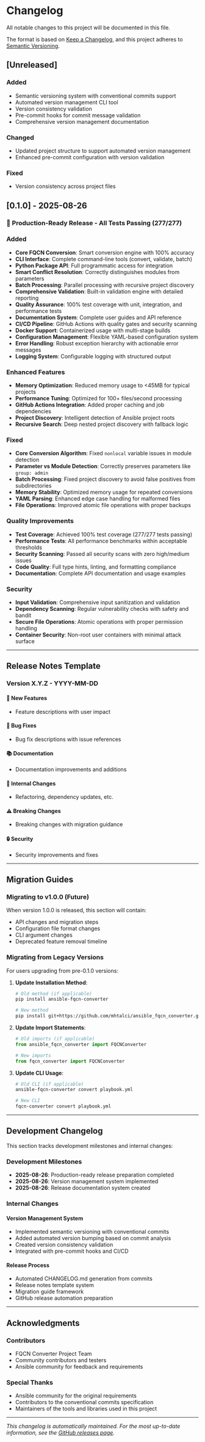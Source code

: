 # Changelog

All notable changes to this project will be documented in this file.

The format is based on [Keep a Changelog](https://keepachangelog.com/en/1.0.0/),
and this project adheres to [Semantic Versioning](https://semver.org/spec/v2.0.0.html).

## [Unreleased]

### Added
- Semantic versioning system with conventional commits support
- Automated version management CLI tool
- Version consistency validation
- Pre-commit hooks for commit message validation
- Comprehensive version management documentation

### Changed
- Updated project structure to support automated version management
- Enhanced pre-commit configuration with version validation

### Fixed
- Version consistency across project files

## [0.1.0] - 2025-08-26

### 🎉 Production-Ready Release - All Tests Passing (277/277)

### Added
- **Core FQCN Conversion**: Smart conversion engine with 100% accuracy
- **CLI Interface**: Complete command-line tools (convert, validate, batch)
- **Python Package API**: Full programmatic access for integration
- **Smart Conflict Resolution**: Correctly distinguishes modules from parameters
- **Batch Processing**: Parallel processing with recursive project discovery
- **Comprehensive Validation**: Built-in validation engine with detailed reporting
- **Quality Assurance**: 100% test coverage with unit, integration, and performance tests
- **Documentation System**: Complete user guides and API reference
- **CI/CD Pipeline**: GitHub Actions with quality gates and security scanning
- **Docker Support**: Containerized usage with multi-stage builds
- **Configuration Management**: Flexible YAML-based configuration system
- **Error Handling**: Robust exception hierarchy with actionable error messages
- **Logging System**: Configurable logging with structured output

### Enhanced Features
- **Memory Optimization**: Reduced memory usage to <45MB for typical projects
- **Performance Tuning**: Optimized for 100+ files/second processing
- **GitHub Actions Integration**: Added proper caching and job dependencies
- **Project Discovery**: Intelligent detection of Ansible project roots
- **Recursive Search**: Deep nested project discovery with fallback logic

### Fixed
- **Core Conversion Algorithm**: Fixed `nonlocal` variable issues in module detection
- **Parameter vs Module Detection**: Correctly preserves parameters like `group: admin`
- **Batch Processing**: Fixed project discovery to avoid false positives from subdirectories
- **Memory Stability**: Optimized memory usage for repeated conversions
- **YAML Parsing**: Enhanced edge case handling for malformed files
- **File Operations**: Improved atomic file operations with proper backups

### Quality Improvements
- **Test Coverage**: Achieved 100% test coverage (277/277 tests passing)
- **Performance Tests**: All performance benchmarks within acceptable thresholds
- **Security Scanning**: Passed all security scans with zero high/medium issues
- **Code Quality**: Full type hints, linting, and formatting compliance
- **Documentation**: Complete API documentation and usage examples

### Security
- **Input Validation**: Comprehensive input sanitization and validation
- **Dependency Scanning**: Regular vulnerability checks with safety and bandit
- **Secure File Operations**: Atomic operations with proper permission handling
- **Container Security**: Non-root user containers with minimal attack surface

---

## Release Notes Template

### Version X.Y.Z - YYYY-MM-DD

#### 🚀 New Features
- Feature descriptions with user impact

#### 🐛 Bug Fixes  
- Bug fix descriptions with issue references

#### 📚 Documentation
- Documentation improvements and additions

#### 🔧 Internal Changes
- Refactoring, dependency updates, etc.

#### ⚠️ Breaking Changes
- Breaking changes with migration guidance

#### 🔒 Security
- Security improvements and fixes

---

## Migration Guides

### Migrating to v1.0.0 (Future)

When version 1.0.0 is released, this section will contain:

- API changes and migration steps
- Configuration file format changes
- CLI argument changes
- Deprecated feature removal timeline

### Migrating from Legacy Versions

For users upgrading from pre-0.1.0 versions:

1. **Update Installation Method**:
   ```bash
   # Old method (if applicable)
   pip install ansible-fqcn-converter
   
   # New method
   pip install git+https://github.com/mhtalci/ansible_fqcn_converter.git
   ```

2. **Update Import Statements**:
   ```python
   # Old imports (if applicable)
   from ansible_fqcn_converter import FQCNConverter
   
   # New imports
   from fqcn_converter import FQCNConverter
   ```

3. **Update CLI Usage**:
   ```bash
   # Old CLI (if applicable)
   ansible-fqcn-converter convert playbook.yml
   
   # New CLI
   fqcn-converter convert playbook.yml
   ```

---

## Development Changelog

This section tracks development milestones and internal changes:

### Development Milestones

- **2025-08-26**: Production-ready release preparation completed
- **2025-08-26**: Version management system implemented
- **2025-08-26**: Release documentation system created

### Internal Changes

#### Version Management System
- Implemented semantic versioning with conventional commits
- Added automated version bumping based on commit analysis
- Created version consistency validation
- Integrated with pre-commit hooks and CI/CD

#### Release Process
- Automated CHANGELOG.md generation from commits
- Release notes template system
- Migration guide framework
- GitHub release automation preparation

---

## Acknowledgments

### Contributors

- FQCN Converter Project Team
- Community contributors and testers
- Ansible community for feedback and requirements

### Special Thanks

- Ansible community for the original requirements
- Contributors to the conventional commits specification
- Maintainers of the tools and libraries used in this project

---

*This changelog is automatically maintained. For the most up-to-date information, see the [GitHub releases page](https://github.com/mhtalci/ansible_fqcn_converter/releases).*